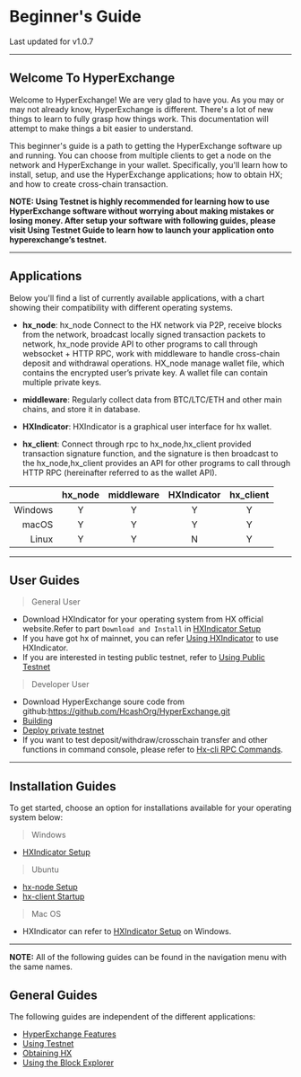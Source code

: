 # Beginner's Guide

Last updated for v1.0.7

---

## Welcome To HyperExchange 

Welcome to HyperExchange! We are very glad to have you. As you may or may not already know, HyperExchange is different. There's a lot of new things to learn to fully grasp how things work. This documentation will attempt to make things a bit easier to understand.

This beginner's guide is a path to getting the HyperExchange software up and running. You can choose from multiple clients to get a node on the network and HyperExchange in your wallet. Specifically, you'll learn how to install, setup, and use the HyperExchange applications; how to obtain HX; and how to create cross-chain transaction.

**NOTE: Using Testnet is highly recommended for learning how to use HyperExchange software without worrying about making mistakes or losing money. After setup your software with following guides, please visit Using Testnet Guide to learn how to launch your application onto hyperexchange’s testnet.**

---
    
## Applications 

Below you'll find a list of currently available applications, with a chart showing their compatibility with different operating systems.

* **hx_node**: hx_node Connect to the HX network via P2P, receive blocks from the network, broadcast locally signed transaction packets to network, hx_node provide API to other programs to call through websocket + HTTP RPC, work with middleware to handle cross-chain deposit and withdrawal operations. HX_node manage wallet file, which contains the encrypted user’s private key. A wallet file can contain multiple private keys.

* **middleware**: Regularly collect data from BTC/LTC/ETH and other main chains,  and store it in database.

* **HXIndicator**: HXIndicator is a graphical user interface for hx wallet.

* **hx_client**: Connect through rpc to hx_node,hx_client provided  transaction signature function, and the signature is then broadcast to the hx_node,hx_client provides an API for other programs to call through HTTP RPC (hereinafter referred to as the wallet API).

|           | hx_node | middleware | HXIndicator | hx_client |
| ---------:|:----:|:---------:|:------:|:------:|
| Windows   | Y    | Y         | Y      | Y      |
| macOS     | Y    | Y         | Y      | Y      |
| Linux     | Y    | Y         | N      | Y      |


---

## User Guides

> General User

* Download HXIndicator for your operating system from HX official website.Refer to part `Download and Install` in [HXIndicator Setup](/wallets/hxindicator-setup.md)
* If you have got hx of mainnet, you can refer [Using HXIndicator](/wallets/hxindicator-using-account.md)  to use HXIndicator. 
* If you are interested in testing public testnet, refer to [Using Public Testnet](/getting-started/public-testnet.md)

> Developer User

* Download HyperExchange soure code from github:<https://github.com/HcashOrg/HyperExchange.git>
* [Building](/wallets/hx-building.md)
* [Deploy private testnet](/getting-started/private-testnet.md)
* If you want to test deposit/withdraw/crosschain transfer and other functions in command console, please refer to [Hx-cli RPC Commands](/wallets/hxwallet-cli-rpc-commands.md).

---

## Installation Guides 

To get started, choose an option for installations available for your operating system below:

> Windows

* [HXIndicator Setup](/wallets/hxindicator-setup.md)

> Ubuntu

* [hx-node Setup](/wallets/hxnode-setup.md)
* [hx-client Startup](/wallets/hxwallet-cli.md)

> Mac OS

* HXIndicator can refer to [HXIndicator Setup](/wallets/hxindicator-setup.md) on Windows.

---

**NOTE:** All of the following guides can be found in the navigation menu with the same names.


## General Guides 

The following guides are independent of the different applications:

* [HyperExchange Features](/getting-started/hx-features.md)
* [Using Testnet](/getting-started/private-testnet.md)
* [Obtaining HX](/getting-started/obtaining-hx-test.md)
* [Using the Block Explorer](/getting-started/using-the-block-explorer.md)

